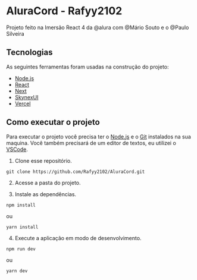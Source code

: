 # AluraCord - Rafyy2102

Projeto feito na Imersão React 4 da @alura com @Mário Souto e o @Paulo Silveira

## Tecnologias

As seguintes ferramentas foram usadas na construção do projeto:

- [Node.js](https://nodejs.dev)
- [React](https://pt-br.reactjs.org)
- [Next](https://nextjs.org)
- [SkynexUI](https://skynexui.dev)
- [Vercel](https://vercel.com/)

## Como executar o projeto

Para executar o projeto você precisa ter o [Node.js](https://nodejs.dev) e o [Git](https://git-scm.com) instalados na sua maquina. Você também precisará de um editor de textos, eu utilizei o [VSCode](https://code.visualstudio.com).

1. Clone esse repositório.

```
git clone https://github.com/Rafyy2102/AluraCord.git
```

2. Acesse a pasta do projeto.

3. Instale as dependências.

```
npm install
```
ou
```
yarn install
```

4. Execute a aplicação em modo de desenvolvimento.

```
npm run dev
```
ou
```
yarn dev
```